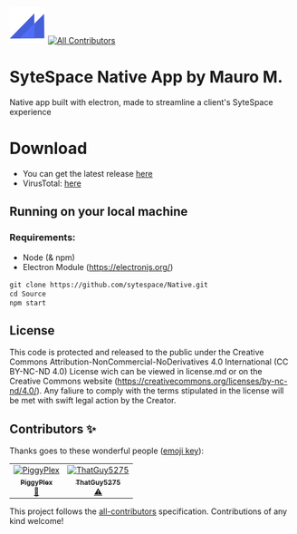 ![](https://raw.githubusercontent.com/sytespace/Branding/master/Logos/Main/favicon.png)
[![All Contributors](https://img.shields.io/badge/all_contributors-2-orange.svg?style=flat-square)](#contributors)

# SyteSpace Native App by Mauro M.
Native app built with electron, made to streamline a client's SyteSpace experience

# Download

* You can get the latest release [here](https://github.com/sytespace/Native/releases)
* VirusTotal: [here](https://www.virustotal.com/gui/file/7236eb0b53ca9b5b32da3619bc497ed151956eded2cc1c1a44717a5c4f5bee0a/detection)

## Running on your local machine
### Requirements:
* Node (& npm)
* Electron Module (https://electronjs.org/)

```
git clone https://github.com/sytespace/Native.git
cd Source
npm start
```

## License
This code is protected and released to the public under the Creative Commons Attribution-NonCommercial-NoDerivatives 4.0 International (CC BY-NC-ND 4.0) License wich can be viewed in license.md or on the Creative Commons website (https://creativecommons.org/licenses/by-nc-nd/4.0/). Any faliure to comply with the terms stipulated in the license will be met with swift legal action by the Creator.

## Contributors ✨

Thanks goes to these wonderful people ([emoji key](https://allcontributors.org/docs/en/emoji-key)):

<!-- ALL-CONTRIBUTORS-LIST:START - Do not remove or modify this section -->
<!-- prettier-ignore -->
<table>
  <tr>
    <td align="center"><a href="http://piggyplex.net"><img src="https://avatars3.githubusercontent.com/u/15018948?v=4" width="100px;" alt="PiggyPlex"/><br /><sub><b>PiggyPlex</b></sub></a><br /><a href="https://github.com/sytespace/Native/issues?q=author%3APiggyPlex" title="Bug reports">🐛</a></td>
    <td align="center"><a href="https://sytespace.net"><img src="https://avatars3.githubusercontent.com/u/42699143?v=4" width="100px;" alt="ThatGuy5275"/><br /><sub><b>ThatGuy5275</b></sub></a><br /><a href="https://github.com/sytespace/Native/commits?author=Wallvon" title="Tests">⚠️</a></td>
  </tr>
</table>

<!-- ALL-CONTRIBUTORS-LIST:END -->

This project follows the [all-contributors](https://github.com/all-contributors/all-contributors) specification. Contributions of any kind welcome!